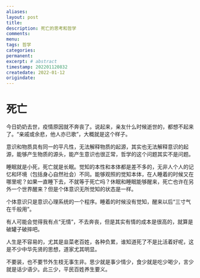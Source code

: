 ```yaml
---
aliases:
layout: post
title:
description: 死亡的思考和哲学
comments:
menu:
tags: 哲学
categories:
permanent: 
excerpt: # abstract
timestamp: 202201120832
createdate: 2022-01-12
origindate: 
---
```


# 死亡

今日奶奶去世，疫情原因就不奔丧了。说起来，亲友什么时候逝世的，都想不起来了。“亲戚或余悲，他人亦已歌”，大概就是这个样子。

意识和物质具有同一的平凡性，无法解释物质的起源，其实也无法解释意识的起源，能够产生物质的源头，能产生意识也很正常，哲学的这个问题其实不是问题。

睡眠就是小死，死亡就是长眠。觉知的本性和本体都是差不多的，无非人个人的记忆和环境（包括身心自然社会）不同。能够观照的觉知本体，在人睡着的时候又在哪里呢？如果一直睡下去，不就等于死亡吗？休眠和睡眠能够醒来，死亡也许在另外一个世界醒来？但是个体意识无所觉知的状态是一样。

个体意识只是意识心理系统的一个程序。睡着的时候没有觉知，醒来以后“三寸气在千般用”。

有人可能会觉得我有点“无情”，不去奔丧，但是其实有情的成本是很高的，就算是破罐子破摔吧。

人生是不容易的，尤其是韭菜老百姓，各种负累，谁知道死了不是比活着好呢，这是不少中华先贤的思想，道家尤其明显。

不要装，也不要节外生枝无事生非。思少就是事少情少，食少就是吃少喝少，言少就是话少语少。此三少，平民百姓养生要义。